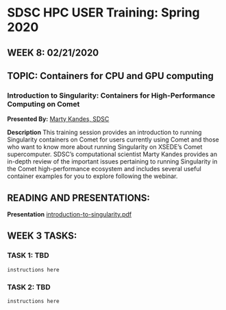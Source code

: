 # SDSC HPC USER Training:  Spring 2020
## WEEK 8: 02/21/2020

## TOPIC: Containers for CPU and GPU computing
### Introduction to Singularity: Containers for High-Performance Computing on Comet

**Presented By:**  [Marty Kandes, SDSC](https://hpc-students.sdsc.edu/instr_bios/martin_kandes.html)

**Description**
This training session provides an introduction to running Singularity containers on Comet for users currently using Comet and those who want to know more about running Singularity on XSEDE’s Comet supercomputer. SDSC’s computational scientist Marty Kandes provides an in-depth review of the important issues pertaining to running Singularity in the Comet high-performance ecosystem and includes several useful container examples for you to explore following the webinar.

## READING AND PRESENTATIONS:

**Presentation** [introduction-to-singularity.pdf](./introduction-to-singularity.pdf)


## WEEK 3 TASKS:
### TASK 1:  TBD

```
instructions here
```

### TASK 2:  TBD
```
instructions here
```

